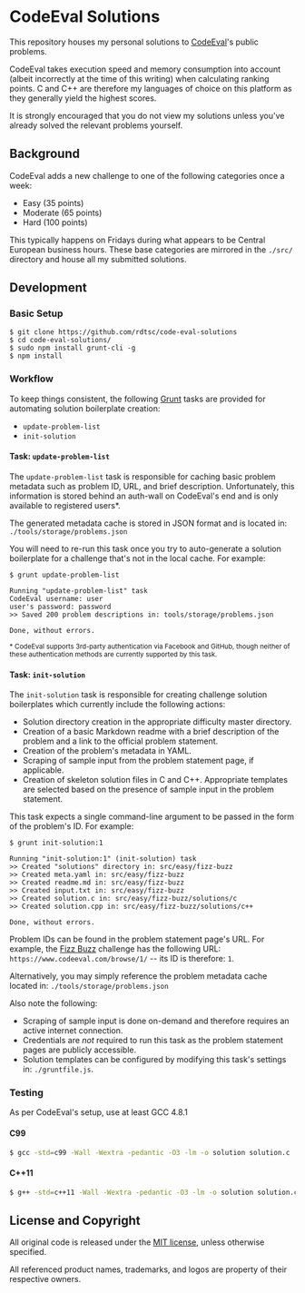 # CodeEval Solutions

This repository houses my personal solutions to [CodeEval][ce]'s public
problems.

CodeEval takes execution speed and memory consumption into account (albeit
incorrectly at the time of this writing) when calculating ranking points.
C and C++ are therefore my languages of choice on this platform as they
generally yield the highest scores.

It is strongly encouraged that you do not view my solutions unless you've
already solved the relevant problems yourself.


## Background

CodeEval adds a new challenge to one of the following categories once a week:

- Easy (35 points)
- Moderate (65 points)
- Hard (100 points)

This typically happens on Fridays during what appears to be Central European
business hours. These base categories are mirrored in the `./src/` directory
and house all my submitted solutions.


## Development

### Basic Setup

```text
$ git clone https://github.com/rdtsc/code-eval-solutions
$ cd code-eval-solutions/
$ sudo npm install grunt-cli -g
$ npm install
```

### Workflow

To keep things consistent, the following [Grunt][grunt] tasks are provided for
automating solution boilerplate creation:

- `update-problem-list`
- `init-solution`

#### Task: `update-problem-list`

The `update-problem-list` task is responsible for caching basic problem
metadata such as problem ID, URL, and brief description. Unfortunately, this
information is stored behind an auth-wall on CodeEval's end and is only
available to registered users*.

The generated metadata cache is stored in JSON format and is located in:
`./tools/storage/problems.json`

You will need to re-run this task once you try to auto-generate a solution
boilerplate for a challenge that's not in the local cache. For example:

```text
$ grunt update-problem-list

Running "update-problem-list" task
CodeEval username: user
user's password: password
>> Saved 200 problem descriptions in: tools/storage/problems.json

Done, without errors.
```

<sup>* CodeEval supports 3rd-party authentication via Facebook and GitHub,
though neither of these authentication methods are currently supported by this
task.</sup>

#### Task: `init-solution`

The `init-solution` task is responsible for creating challenge solution
boilerplates which currently include the following actions:

- Solution directory creation in the appropriate difficulty master directory.
- Creation of a basic Markdown readme with a brief description of the problem
  and a link to the official problem statement.
- Creation of the problem's metadata in YAML.
- Scraping of sample input from the problem statement page, if applicable.
- Creation of skeleton solution files in C and C++. Appropriate templates are
  selected based on the presence of sample input in the problem statement.

This task expects a single command-line argument to be passed in the form of
the problem's ID. For example:

```text
$ grunt init-solution:1

Running "init-solution:1" (init-solution) task
>> Created "solutions" directory in: src/easy/fizz-buzz
>> Created meta.yaml in: src/easy/fizz-buzz
>> Created readme.md in: src/easy/fizz-buzz
>> Created input.txt in: src/easy/fizz-buzz
>> Created solution.c in: src/easy/fizz-buzz/solutions/c
>> Created solution.cpp in: src/easy/fizz-buzz/solutions/c++

Done, without errors.
```

Problem IDs can be found in the problem statement page's URL.
For example, the [Fizz Buzz][ce-1] challenge has the following URL:
`https://www.codeeval.com/browse/1/` -- its ID is therefore: `1`.

Alternatively, you may simply reference the problem metadata cache located in:
`./tools/storage/problems.json`

Also note the following:

- Scraping of sample input is done on-demand and therefore requires an active
  internet connection.
- Credentials are *not* required to run this task as the problem statement
  pages are publicly accessible.
- Solution templates can be configured by modifying this task's settings in:
  `./gruntfile.js`.

### Testing

As per CodeEval's setup, use at least GCC 4.8.1

#### C99
```bash
$ gcc -std=c99 -Wall -Wextra -pedantic -O3 -lm -o solution solution.c
```

#### C++11
```bash
$ g++ -std=c++11 -Wall -Wextra -pedantic -O3 -lm -o solution solution.cpp
```


## License and Copyright

All original code is released under the [MIT license][lic-me], unless otherwise
specified.

All referenced product names, trademarks, and logos are property of their
respective owners.


[ce]:     https://www.codeeval.com/
          "CodeEval - Coding Challenges for the World's Best Developers"

[ce-1]:   https://www.codeeval.com/browse/1/
          "CodeEval - Fizz Buzz Challenge"

[grunt]:  http://gruntjs.com/
          "Grunt: The JavaScript Task Runner"

[lic-me]: http://opensource.org/licenses/MIT/
          "The MIT License (MIT)"
